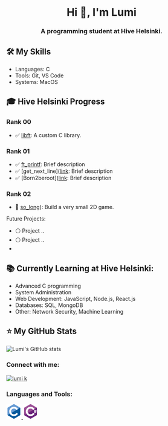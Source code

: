 <h1 align="center">Hi 👋, I'm Lumi</h1>
<h3 align="center">A programming student at Hive Helsinki.</h3>

## 🛠️ My Skills

- Languages: C 
- Tools: Git, VS Code
- Systems: MacOS

## 🎓 Hive Helsinki Progress

### Rank 00
- ✅ [libft]([link](https://github.com/lkilpela/libft)): A custom C library.

### Rank 01
- ✅ [ft_printf]([link](https://github.com/lkilpela/ft_printf)): Brief description
- ✅ [get_next_line]([link](https://github.com/lkilpela/get_next_line): Brief description
- ✅ [Born2beroot]([link](https://github.com/lkilpela/Born2beRoot): Brief description

### Rank 02
- 🔵 [so_long](https://github.com/lkilpela/so_long)): Build a very small 2D game.

Future Projects:
- ⚪ Project ..
- ⚪ Project ..
- 
## 📚 Currently Learning at Hive Helsinki:

- Advanced C programming
- System Administration
- Web Development: JavaScript, Node.js, React.js
- Databases: SQL, MongoDB
- Other: Network Security, Machine Learning

## ⭐ My GitHub Stats

![Lumi's GitHub stats](https://github-readme-stats.vercel.app/api?username=lkilpela&show_icons=true&theme=radical)

<h3 align="left">Connect with me:</h3>
<p align="left">
<a href="https://linkedin.com/in/lkilpelainen" target="blank"><img align="center" src="https://raw.githubusercontent.com/rahuldkjain/github-profile-readme-generator/master/src/images/icons/Social/linked-in-alt.svg" alt="lumi k" height="30" width="40" /></a>
</p>

<h3 align="left">Languages and Tools:</h3>
<p align="left"> <a href="https://www.cprogramming.com/" target="_blank" rel="noreferrer"> <img src="https://raw.githubusercontent.com/devicons/devicon/master/icons/c/c-original.svg" alt="c" width="40" height="40"/> </a> <a href="https://www.w3schools.com/cs/" target="_blank" rel="noreferrer"> <img src="https://raw.githubusercontent.com/devicons/devicon/master/icons/csharp/csharp-original.svg" alt="csharp" width="40" height="40"/> </a> </p>

